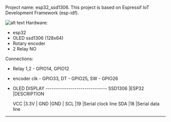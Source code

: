 Project name: esp32_ssd1306.
This project is based on Espressif IoT Development Framework (esp-idf).



![alt text](img/oled128x64.png "my first termostat :)")
Hardware:
* esp32
* OLED ssd1306 (128x64)
* Rotary encoder
* 2 Relay NO


Connections:
* Relay 1,2 - GPIO14, GPIO12
* encoder clk - GPIO33, DT - GPIO25, SW - GPIO26
* OLED DISPLAY ------------------------------
   SSD1306    |ESP32        |DESCRIPTION

   VCC        |3.3V         |
   GND        |GND          |
   SCL        |19           |Serial clock line
   SDA        |18           |Serial data line
----------------------------------------------






